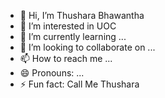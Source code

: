 - 👋 Hi, I’m Thushara Bhawantha
- 👀 I’m interested in UOC
- 🌱 I’m currently learning ...
- 💞️ I’m looking to collaborate on ...
- 📫 How to reach me ...
- 😄 Pronouns: ...
- ⚡ Fun fact: Call Me Thushara

<!---
Thushara0415/Thushara0415 is a ✨ special ✨ repository because its `README.md` (this file) appears on your GitHub profile.
You can click the Preview link to take a look at your changes.
--->
